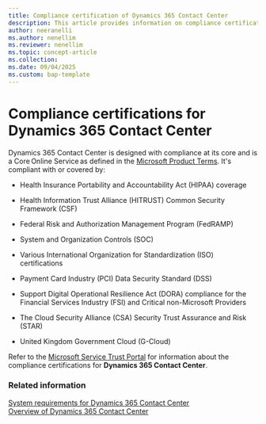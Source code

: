 ```yaml
---
title: Compliance certification of Dynamics 365 Contact Center 
description: This article provides information on compliance certification requirements for Dynamics 365 Contact Center. Use the link in the topic to download the file that contains the compliance information.
author: neeranelli
ms.author: nenellim
ms.reviewer: nenellim
ms.topic: concept-article
ms.collection: 
ms.date: 09/04/2025
ms.custom: bap-template
---
```


# Compliance certifications for Dynamics 365 Contact Center

Dynamics 365 Contact Center is designed with compliance at its core and is a Core Online Service as defined in the [Microsoft Product Terms](https://www.microsoft.com/licensing/docs/view/Product-Terms). It's compliant with or covered by:

- Health Insurance Portability and Accountability Act (HIPAA) coverage

- Health Information Trust Alliance (HITRUST) Common Security Framework (CSF)
- Federal Risk and Authorization Management Program (FedRAMP)
- System and Organization Controls (SOC)
- Various International Organization for Standardization (ISO) certifications
- Payment Card Industry (PCI) Data Security Standard (DSS)
- Support Digital Operational Resilience Act (DORA) compliance for the Financial Services Industry (FSI) and Critical non-Microsoft Providers
- The Cloud Security Alliance (CSA) Security Trust Assurance and Risk (STAR)
- United Kingdom Government Cloud (G-Cloud)

Refer to the [Microsoft Service Trust Portal](https://servicetrust.microsoft.com/) for information about the compliance certifications for **Dynamics 365 Contact Center**.

### Related information

[System requirements for Dynamics 365 Contact Center](system-requirements-contact-center.md)  
[Overview of Dynamics 365 Contact Center](overview-contact-center.md)  
